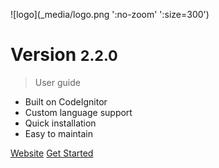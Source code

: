 ![logo](_media/logo.png ':no-zoom'  ':size=300')

# Version <small>2.2.0</small>

> User guide

* Built on CodeIgnitor
* Custom language support
* Quick installation
* Easy to maintain

[Website](https://careproapp.com/)
[Get Started](#main)